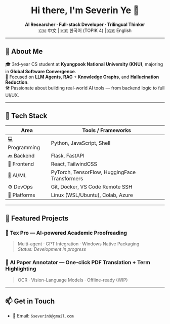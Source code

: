 <h1 align="center">Hi there, I'm Severin Ye 👋</h1>
<p align="center">
  <b>AI Researcher · Full-stack Developer · Trilingual Thinker</b><br>
  🇨🇳 中文 | 🇰🇷 한국어 (TOPIK 4) | 🇬🇧 English
</p>

---

## 🧠 About Me

🎓 3rd-year CS student at **Kyungpook National University (KNU)**, majoring in **Global Software Convergence**.  
🔬 Focused on **LLM Agents**, **RAG + Knowledge Graphs**, and **Hallucination Reduction**.  
🛠 Passionate about building real-world AI tools — from backend logic to full UI/UX.  

---

## 🧰 Tech Stack

| Area         | Tools / Frameworks |
|--------------|---------------------|
| 💻 Programming | Python, JavaScript, Shell |
| 🔙 Backend     | Flask, FastAPI |
| 🎨 Frontend    | React, TailwindCSS |
| 🧠 AI/ML       | PyTorch, TensorFlow, HuggingFace Transformers |
| ⚙️ DevOps     | Git, Docker, VS Code Remote SSH |
| 🧱 Platforms   | Linux (WSL/Ubuntu), Colab, Azure |

---

## 🚀 Featured Projects

### 📘 **Tex Pro** — AI-powered Academic Proofreading  
> Multi-agent · GPT Integration · Windows Native Packaging  
> *Status: Development in progress*

### 🧾 **AI Paper Annotator** — One-click PDF Translation + Term Highlighting  
> OCR · Vision-Language Models · Offline-ready (WIP)

---

## 📫 Get in Touch

- 📧 Email: `6severin9@gmail.com`  


